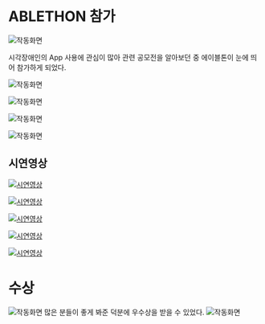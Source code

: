 # ABLETHON 참가

![작동화면](https://kkimsangheon.github.io/2017/10/17/ablethon/0.jpg)

시각장애인의 App 사용에 관심이 많아 관련 공모전을 알아보던 중 에이블톤이 눈에 띄어 참가하게 되었다.

![작동화면](https://kkimsangheon.github.io/2017/10/17/ablethon/33.jpg)

![작동화면](https://kkimsangheon.github.io/2017/10/17/ablethon/3.PNG)

![작동화면](https://kkimsangheon.github.io/2017/10/17/ablethon/4.PNG)

![작동화면](https://kkimsangheon.github.io/2017/10/17/ablethon/5.PNG)



## 시연영상

[![시연영상](https://img.youtube.com/vi/eBBswuTXMxY/0.jpg)](https://www.youtube.com/watch?v=dYBPrOKW99M)

[![시연영상](https://img.youtube.com/vi/eBBswuTXMxY/0.jpg)](https://www.youtube.com/watch?v=NpqYYXhiFzM)

[![시연영상](https://img.youtube.com/vi/eBBswuTXMxY/0.jpg)](https://www.youtube.com/watch?v=UZxKuUvjezA)

[![시연영상](https://img.youtube.com/vi/eBBswuTXMxY/0.jpg)](https://www.youtube.com/watch?v=mm-xTgbOLdw)

[![시연영상](https://img.youtube.com/vi/eBBswuTXMxY/0.jpg)](https://www.youtube.com/watch?v=teWgX4QBYLY)

# 수상 
![작동화면](https://kkimsangheon.github.io/2017/10/17/ablethon/11.jpg)
많은 분들이 좋게 봐준 덕분에 우수상을 받을 수 있었다.
![작동화면](https://kkimsangheon.github.io/2017/10/17/ablethon/2.jpg)
